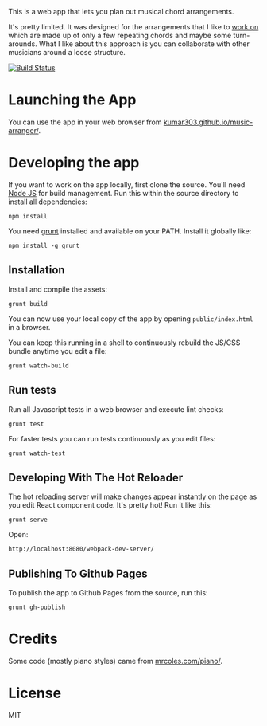 This is a web app that lets you plan out musical chord arrangements.

It's pretty limited. It was designed for the arrangements
that I like to [work on](https://soundcloud.com/dj_bylamplight)
which are made up of only a few repeating chords and maybe some turn-arounds.
What I like about this approach is you can collaborate with other musicians
around a loose structure.

[![Build Status](https://travis-ci.org/kumar303/music-arranger.svg?branch=master)](https://travis-ci.org/kumar303/music-arranger)

# Launching the App

You can use the app in your web browser from
[kumar303.github.io/music-arranger/](http://kumar303.github.io/music-arranger/).

# Developing the app

If you want to work on the app locally, first clone the source.
You'll need [Node JS](https://nodejs.org/) for build management.
Run this within the source directory to install all dependencies:

    npm install

You need [grunt](http://gruntjs.com/) installed and available on your PATH.
Install it globally like:

    npm install -g grunt

## Installation

Install and compile the assets:

    grunt build

You can now use your local copy of the app by opening
`public/index.html` in a browser.

You can keep this running in a shell to continuously rebuild the JS/CSS bundle
anytime you edit a file:

    grunt watch-build

## Run tests

Run all Javascript tests in a web browser and execute lint checks:

    grunt test

For faster tests you can run tests continuously as you edit files:

    grunt watch-test

## Developing With The Hot Reloader

The hot reloading server will make changes appear instantly on the page as you
edit React component code. It's pretty hot! Run it like this:

    grunt serve

Open:

    http://localhost:8080/webpack-dev-server/

## Publishing To Github Pages

To publish the app to Github Pages from the source, run this:

    grunt gh-publish

# Credits

Some code (mostly piano styles) came from
[mrcoles.com/piano/](http://mrcoles.com/piano/).

# License

MIT
